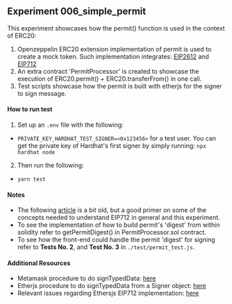 ## Experiment 006_simple_permit

This experiment showcases how the permit() function is used in the context of ERC20:  
1. Openzeppelin ERC20 extension implementation of permit is used to create a mock token. Such implementation integrates: [EIP2612](https://eips.ethereum.org/EIPS/eip-2612[EIP-2612]) and [EIP712](https://eips.ethereum.org/EIPS/eip-712)  
2. An extra contract 'PermitProcessor' is created to showcase the execution of ERC20.permit() + ERC20.transferFrom() in one call. 
3. Test scripts showcase how the permit is built with etherjs for the signer to sign message.

#### How to run test
1. Set up an `.env` file with the following:
- `PRIVATE_KEY_HARDHAT_TEST_SIGNER=<0x123456>` for a test user. You can get the private key of Hardhat's first signer by simply running: `npx hardhat node`

2. Then run the following:
- `yarn test`

#### Notes

- The following [article](https://medium.com/metamask/eip712-is-coming-what-to-expect-and-how-to-use-it-bb92fd1a7a26) is a bit old, but a good primer on some of the concepts needed to understand EIP712 in general and this experiment.
- To see the implementation of how to build permit's 'digest' from within solidity refer to getPermitDigest() in PermitProcessor.sol contract.
- To see how the front-end could handle the permit 'digest' for signing refer to **Tests No. 2**, and **Test No. 3** in `./test/permit_test.js`.

#### Additional Resources
- Metamask procedure to do signTypedData: [here](https://docs.metamask.io/guide/signing-data.html#sign-typed-data-v4)
- Etherjs procedure to do signTypedData from a Signer object: [here](https://docs.ethers.io/v5/api/signer/#Signer-signTypedData)
- Relevant issues regarding Ethersjs EIP712 implementation: [here](https://github.com/ethers-io/ethers.js/issues/687)